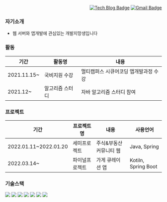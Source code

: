 <div align=right>
	
<!-- [![Hits](https://hits.seeyoufarm.com/api/count/incr/badge.svg?url=https%3A%2F%2Fgithub.com%2Freumachoi&count_bg=%2393E356&title_bg=%23555555&icon=iconify.svg&icon_color=%23E7E7E7&title=visit&edge_flat=false)](https://hits.seeyoufarm.com) -->

[![Tech Blog Badge](http://img.shields.io/badge/-Tech%20blog-black?style=flat-square&logo=github&link=https://zzsza.github.io/)](https://cune-studyblog.tistory.com) 
[![Gmail Badge](https://img.shields.io/badge/-Gmail-d14836?style=flat-square&logo=Gmail&logoColor=white&link=mailto:reumaco99@gmail.com)](mailto:reumaco99@gmail.com)
</div>
	
</div>



### 자기소개
- 웹 서버와 앱개발에 관심있는 개발지망생입니다

### 활동
| 기간 | 활동명 | 내용 |
| ------ | -- |---------------- |
| 2021.11.15~|국비지원 수강 | 멀티캠퍼스 시큐어코딩 앱개발과정 수강 |
| 2021.12~ | 알고리즘 스터디 | 자바 알고리즘 스터디 참여   |

### 프로젝트
| 기간 | 프로젝트명 | 내용 | 사용언어 |
| ------ | -- |---------------- |---------------- |
| 2022.01.11~2022.01.20|세미프로젝트 | 주식&부동산 커뮤니티 웹 | Java, Spring|
| 2022.03.14~ | 파이널프로젝트 | 가게 큐레이션 앱 | Kotiln, Spring Boot|

### 기술스택
<div>
<img src="https://img.shields.io/badge/Html-EF2D5E?style=for-the-badge&logo=Html&logoColor=white">  <img src="https://img.shields.io/badge/Css-FF9E0F?style=for-the-badge&logo=Css&logoColor=white">  <img src="https://img.shields.io/badge/JavaScript-F7DF1E?style=for-the-badge&logo=JavaScript&logoColor=white">  <img src="https://img.shields.io/badge/Spring-6DB33F?style=for-the-badge&logo=Spring&logoColor=white">  <img src="https://img.shields.io/badge/Spring Boot-6DB33F?style=for-the-badge&logo=Spring Boot&logoColor=white"> <img src="https://img.shields.io/badge/Java-3776AB?style=for-the-badge&logo=Java&logoColor=white">  <img src="https://img.shields.io/badge/Kotlin-7E4DD2?style=for-the-badge&logo=Kotlin&logoColor=white">
</div>




